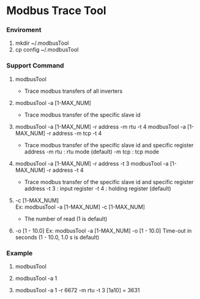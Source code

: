 # Modbus Trace Tool

### Enviroment

1. mkdir ~/.modbusTool
2. cp config ~/.modbusTool

### Support Command

1. modbusTool
   * Trace modbus transfers of all inverters

2. modbusTool -a [1-MAX_NUM]
   * Trace modbus transfer of the specific slave id

3. modbusTool -a [1-MAX_NUM] -r address -m rtu -t 4
   modbusTool -a [1-MAX_NUM] -r address -m tcp -t 4
   * Trace modbus transfer of the specific slave id and specific register address
   -m rtu : rtu mode (default)
   -m tcp : tcp mode

4. modbusTool -a [1-MAX_NUM] -r address -t 3
   modbusTool -a [1-MAX_NUM] -r address -t 4
   * Trace modbus transfer of the specific slave id and specific register address
   -t 3 : input register
   -t 4 : holding register (default)

5. -c [1-MAX_NUM]  
   Ex: modbusTool -a [1-MAX_NUM] -c [1-MAX_NUM]
   * The number of read (1 is default)

6. -o [1 - 10.0]
   Ex: modbusTool -a [1-MAX_NUM] -o [1 - 10.0]
   Time-out in seconds (1 - 10.0, 1.0 s is default)

### Example

1. modbusTool

2. modbusTool -a 1

3. modbusTool -a 1 -r 6672 -m rtu -t 3
   [1a10] = 3631
